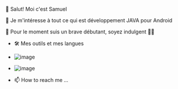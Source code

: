 👋 Salut! Moi c'est Samuel

👀 Je m'intéresse à tout ce qui est développement JAVA pour Android

🌱 Pour le moment suis un brave débutant, soyez indulgent 👨🏻

- 🛠️ Mes outils et mes langues
- ![image](https://user-images.githubusercontent.com/74216127/180431667-9cea6b10-085a-4f37-b694-4e764816413b.png)
- ![image](https://user-images.githubusercontent.com/74216127/180432040-bc140f50-8c7b-4d51-9a58-d79bdc308c60.png)

- 📫 How to reach me ...

